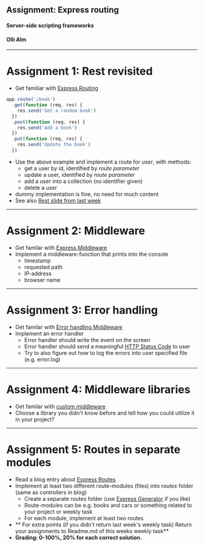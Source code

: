 ## Assignment: Express routing
#### Server-side scripting frameworks 
#### Olli Alm

---

# Assignment 1: Rest revisited

* Get familiar with [Express Routing](https://expressjs.com/en/guide/routing.html)

```javascript
app.route('/book')
  .get(function (req, res) {
    res.send('Get a random book')
  })
  .post(function (req, res) {
    res.send('Add a book')
  })
  .put(function (req, res) {
    res.send('Update the book')
  })
```

* Use the above example and implement a route for *user*, with methods:
  * get a user by id, identified by *route parameter*
  * update a user, identified by *route parameter*
  * add a user into a collection (no identifier given)
  * delete a user
* dummy implementation is fine, no need for much content
* See also [Rest slide from last week](https://ilkkamtk.github.io/SSSF-course/Slides/Week3/W3-3-rest-and-express.html#10)

---

# Assignment 2: Middleware

* Get familar with [Express Middleware](https://expressjs.com/en/guide/writing-middleware.html)
* Implement a middleware-function that prints into the console
  * timestamp
  * requested path
  * IP-address
  * browser name

---

# Assignment 3: Error handling

* Get familar with [Error handling Middleware](https://expressjs.com/en/guide/error-handling.html)
* Implement an error handler 
  * Error handler should write the event on the screen
  * Error handler should send a meaningful [HTTP Status Code](https://en.wikipedia.org/wiki/List_of_HTTP_status_codes#5xx_Server_error) to user
  * Try to also figure out how to log the errors into user specified file (e.g. error.log)
  
---

# Assignment 4: Middleware libraries

* Get familar with [custom middleware](https://expressjs.com/en/resources/middleware.html)
* Choose a library you didn't know before and tell how you could utilize it in your project?

---

# Assignment 5: Routes in separate modules

* Read a blog entry about [Express Routes](https://www.terlici.com/2014/09/29/express-router.html)
* Implement at least two different route-modules (files) into *routes* folder (same as controllers in blog)
  * Create a separate routes folder (use [Express Generator](https://expressjs.com/en/starter/generator.html) if you like)
  * Route-modules can be e.g. books and cars or something related to your project or weekly task
  * For each module, implement at least two routes
* ** For extra points (if you didn't return last week's weekly task) Return your assignments to Readme.md of this weeks weekly task**
* **Grading: 0-100%, 20% for each correct solution.**
